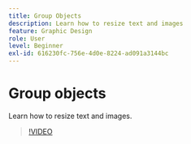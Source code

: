 ```yaml
---
title: Group Objects
description: Learn how to resize text and images
feature: Graphic Design
role: User
level: Beginner
exl-id: 616230fc-756e-4d0e-8224-ad091a3144bc
---
```

# Group objects

Learn how to resize text and images.

>[!VIDEO](https://video.tv.adobe.com/v/3420212?quality=12&learn=on&hidetitle=true)

